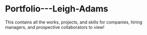 # Portfolio---Leigh-Adams
This contains all the works, projects, and skills for companies, hiring managers, and prospective collaborators to view!
